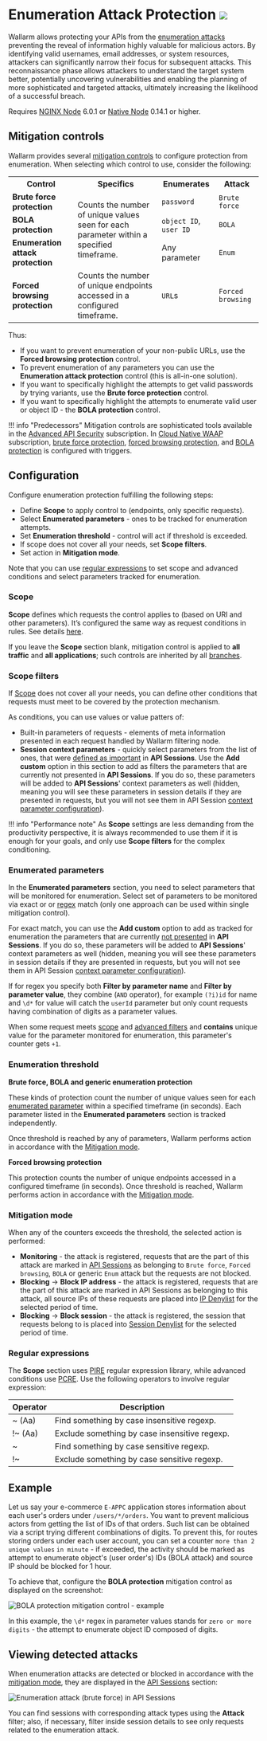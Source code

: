 # Enumeration Attack Protection <a href="../../about-wallarm/subscription-plans/#waap-and-advanced-api-security"><img src="../../images/api-security-tag.svg" style="border: none;"></a>

Wallarm allows protecting your APIs from the [enumeration attacks](../attacks-vulns-list.md#enumeration-attacks) preventing the reveal of information highly valuable for malicious actors. By identifying valid usernames, email addresses, or system resources, attackers can significantly narrow their focus for subsequent attacks. This reconnaissance phase allows attackers to understand the target system better, potentially uncovering vulnerabilities and enabling the planning of more sophisticated and targeted attacks, ultimately increasing the likelihood of a successful breach.

Requires [NGINX Node](../installation/nginx-native-node-internals.md#nginx-node) 6.0.1 or [Native Node](../installation/nginx-native-node-internals.md#native-node) 0.14.1 or higher.

## Mitigation controls

Wallarm provides several [mitigation controls](../about-wallarm/mitigation-controls-overview.md) to configure protection from enumeration. When selecting which control to use, consider the following:

<table>
  <tr>
    <th>Control</th>
    <th>Specifics</th>
    <th>Enumerates</th>
    <th>Attack</th>
  </tr>
  <tr>
    <td><b>Brute force protection</b></td>
    <td rowspan="3">Counts the number of unique values seen for each parameter within a specified timeframe.</td>
    <td><code>password</code></td>
    <td><code>Brute force</code></td>
  </tr>
  <tr>
    <td><b>BOLA protection</b></td>
    <td><code>object ID</code>, <code>user ID</code></td>
    <td><code>BOLA</code></td>
  </tr>
  <tr>
    <td><b>Enumeration attack protection</b></td>
    <td>Any parameter</td>
    <td><code>Enum</code></td>
  </tr>
  <tr>
    <td><b>Forced browsing protection</b></td>
    <td>Counts the number of unique endpoints accessed in a configured timeframe.</td>
    <td><code>URL</code>s</td>
    <td><code>Forced browsing</code></td>
  </tr>
</table>

Thus: 

* If you want to prevent enumeration of your non-public URLs, use the **Forced browsing protection** control.
* To prevent enumeration of any parameters you can use the **Enumeration attack protection** control (this is all-in-one solution).
* If you want to specifically highlight the attempts to get valid passwords by trying variants, use the **Brute force protection** control.
* If you want to specifically highlight the attempts to enumerate valid user or object ID - the **BOLA protection** control.

!!! info "Predecessors"
    Mitigation controls are sophisticated tools available in the [Advanced API Security](../about-wallarm/subscription-plans.md#waap-and-advanced-api-security) subscription. In [Cloud Native WAAP](../about-wallarm/subscription-plans.md#waap-and-advanced-api-security) subscription, [brute force protection](../admin-en/configuration-guides/protecting-against-bruteforce.md), [forced browsing protection](../admin-en/configuration-guides/protecting-against-forcedbrowsing.md), and [BOLA protection](../admin-en/configuration-guides/protecting-against-bola-trigger.md) is configured with triggers.

## Configuration

Configure enumeration protection fulfilling the following steps:

* Define **Scope** to apply control to (endpoints, only specific requests).
* Select **Enumerated parameters** - ones to be tracked for enumeration attempts.
* Set **Enumeration threshold** - control will act if threshold is exceeded.
* If scope does not cover all your needs, set **Scope filters**.
* Set action in **Mitigation mode**.

Note that you can use [regular expressions](#regular-expressions) to set scope and advanced conditions and select parameters tracked for enumeration.

### Scope

**Scope** defines which requests the control applies to (based on URI and other parameters). It’s configured the same way as request conditions in rules. See details [here](../user-guides/rules/rules.md#configuring).

If you leave the **Scope** section blank, mitigation control is applied to **all traffic** and **all applications**; such controls are inherited by all [branches](../about-wallarm/mitigation-controls-overview.md#mitigation-control-branches).

### Scope filters 

If [Scope](#scope) does not cover all your needs, you can define other conditions that requests must meet to be covered by the protection mechanism.

As conditions, you can use values or value patters of:

* Built-in parameters of requests - elements of meta information presented in each request handled by Wallarm filtering node.
* **Session context parameters** - quickly select parameters from the list of ones, that were [defined as important](../api-sessions/setup.md#session-context) in **API Sessions**. Use the **Add custom** option in this section to add as filters the parameters that are currently not presented in **API Sessions**. If you do so, these parameters will be added to **API Sessions**' context parameters as well (hidden, meaning you will see these parameters in session details if they are presented in requests, but you will not see them in API Session [context parameter configuration](../api-sessions/setup.md#session-context)).

!!! info "Performance note"
    As **Scope** settings are less demanding from the productivity perspective, it is always recommended to use them if it is enough for your goals, and only use **Scope filters** for the complex conditioning.

### Enumerated parameters

In the **Enumerated parameters** section, you need to select parameters that will be monitored for enumeration. Select set of parameters to be monitored via exact or or [regex](#regular-expressions) match (only one approach can be used within single mitigation control).

For exact match, you can use the **Add custom** option to add as tracked for enumeration the parameters that are currently [not presented](../api-sessions/setup.md#session-context) in **API Sessions**. If you do so, these parameters will be added to **API Sessions**' context parameters as well (hidden, meaning you will see these parameters in session details if they are presented in requests, but you will not see them in API Session [context parameter configuration](../api-sessions/setup.md#session-context)).

If for regex you specify both **Filter by parameter name** and **Filter by parameter value**, they combine (`AND` operator), for example `(?i)id` for name and `\d*` for value will catch the `userId` parameter but only count requests having combination of digits as a parameter values.

When some request meets [scope](#scope) and [advanced filters](#scope-filters) and **contains** unique value for the parameter monitored for enumeration, this parameter's counter gets `+1`.

### Enumeration threshold

**Brute force, BOLA and generic enumeration protection**

These kinds of protection count the number of unique values seen for each [enumerated parameter](#enumerated-parameters) within a specified timeframe (in seconds). Each parameter listed in the **Enumerated parameters** section is tracked independently.

Once threshold is reached by any of parameters, Wallarm performs action in accordance with the [Mitigation mode](#mitigation-mode).

**Forced browsing protection**

This protection counts the number of unique endpoints accessed in a configured timeframe (in seconds). Once threshold is reached, Wallarm performs action in accordance with the [Mitigation mode](#mitigation-mode).

### Mitigation mode

When any of the counters exceeds the threshold, the selected action is performed:

* **Monitoring** - the attack is registered, requests that are the part of this attack are marked in [API Sessions](../api-sessions/overview.md) as belonging to `Brute force`, `Forced browsing`, `BOLA` or generic `Enum` attack but the requests are not blocked.
* **Blocking** → **Block IP address** - the attack is registered, requests that are the part of this attack are marked in API Sessions as belonging to this attack, all source IPs of these requests are placed into [IP Denylist](../user-guides/ip-lists/overview.md) for the selected period of time.
* **Blocking** → **Block session** - the attack is registered, the session that requests belong to is placed into [Session Denylist](../api-sessions/blocking.md#blocking-sessions) for the selected period of time.

### Regular expressions

The **Scope** section uses [PIRE](../user-guides/rules/rules.md#condition-type-regex) regular expression library, while advanced conditions use [PCRE](https://www.pcre.org/). Use the following operators to involve regular expression:

| Operator | Description |
| --- | --- |
| ~ (Aa)  | Find something by case insensitive regexp. |
| !~ (Aa) | Exclude something by case insensitive regexp. |
| ~       | Find something by case sensitive regexp. |
| !~      | Exclude something by case sensitive regexp. |

## Example

Let us say your e-commerce `E-APPC` application stores information about each user's orders under `/users/*/orders`. You want to prevent malicious actors from getting the list of IDs of that orders. Such list can be obtained via a script trying different combinations of digits. To prevent this, for routes storing orders under each user account, you can set a counter `more than 2 unique values` `in minute` - if exceeded, the activity should be marked as attempt to enumerate object's (user order's) IDs (BOLA attack) and source IP should be blocked for 1 hour.

To achieve that, configure the **BOLA protection** mitigation control as displayed on the screenshot:

![BOLA protection mitigation control - example](../images/user-guides/mitigation-controls/mc-bola-example-01.png)

In this example, the `\d*` regex in parameter values stands for `zero or more digits` - the attempt to enumerate object ID composed of digits.

<!-- ## Testing

To test the mitigation control described in the [Example](#example) section, TBD. -->

## Viewing detected attacks

When enumeration attacks are detected or blocked in accordance with the [mitigation mode](#mitigation-mode), they are displayed in the [API Sessions](../api-sessions/exploring.md) section:

![Enumeration attack (brute force) in API Sessions](../images/user-guides/mitigation-controls/mc-found-attack-in-api-sessions.png)

You can find sessions with corresponding attack types using the **Attack** filter; also, if necessary, filter inside session details to see only requests related to the enumeration attack.
